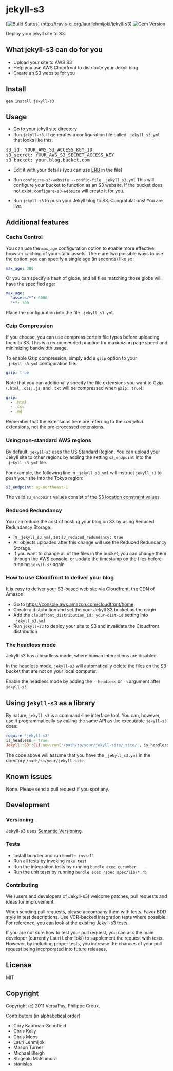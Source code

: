 # jekyll-s3

[![Build Status](https://secure.travis-ci.org/laurilehmijoki/jekyll-s3.png)] (http://travis-ci.org/laurilehmijoki/jekyll-s3)
[![Gem Version](https://fury-badge.herokuapp.com/rb/jekyll-s3.png)](http://badge.fury.io/rb/jekyll-s3)

Deploy your jekyll site to S3.

## What jekyll-s3 can do for you

* Upload your site to AWS S3
* Help you use AWS Cloudfront to distribute your Jekyll blog
* Create an S3 website for you

## Install

    gem install jekyll-s3

## Usage

* Go to your jekyll site directory
* Run `jekyll-s3`. It generates a configuration file called `_jekyll_s3.yml` that looks like this:
<pre>
s3_id: YOUR_AWS_S3_ACCESS_KEY_ID
s3_secret: YOUR_AWS_S3_SECRET_ACCESS_KEY
s3_bucket: your.blog.bucket.com
</pre>
* Edit it with your details (you can use [ERB](http://ruby-doc.org/stdlib-1.9.3/libdoc/erb/rdoc/ERB.html) in the file)
* Run `configure-s3-website --config-file _jekyll_s3.yml` This will configure
  your bucket to function as an S3 website. If the bucket does not exist,
  `configure-s3-website` will create it for you.

* Run `jekyll-s3` to push your Jekyll blog to S3. Congratulations! You are live.

## Additional features

### Cache Control

You can use the `max_age` configuration option to enable more effective browser
caching of your static assets. There are two possible ways to use the option:
you can specify a single age (in seconds) like so:

```yaml
max_age: 300
```

Or you can specify a hash of globs, and all files matching those globs will have
the specified age:

```yaml
max_age:
  "assets/*": 6000
  "*": 300
```

Place the configuration into the file `_jekyll_s3.yml`.

### Gzip Compression

If you choose, you can use compress certain file types before uploading them to
S3. This is a recommended practice for maximizing page speed and minimizing
bandwidth usage.

To enable Gzip compression, simply add a `gzip` option to your `_jekyll_s3.yml`
configuration file:

```yaml
gzip: true
```

Note that you can additionally specify the file extensions you want to Gzip
(`.html`, `.css`, `.js`, and `.txt` will be compressed when `gzip: true`):

```yaml
gzip:
  - .html
  - .css
  - .md
```

Remember that the extensions here are referring to the *compiled* extensions,
not the pre-processed extensions.

### Using non-standard AWS regions

By default, `jekyll-s3` uses the US Standard Region. You can upload your Jekyll
site to other regions by adding the setting `s3_endpoint` into the
`_jekyll_s3.yml` file.

For example, the following line in `_jekyll_s3.yml` will instruct `jekyll_s3` to
push your site into the Tokyo region:

```yaml
s3_endpoint: ap-northeast-1
```

The valid `s3_endpoint` values consist of the [S3 location constraint
values](http://docs.amazonwebservices.com/general/latest/gr/rande.html#s3_region).

### Reduced Redundancy

You can reduce the cost of hosting your blog on S3 by using Reduced Redundancy Storage:

  * In `_jekyll_s3.yml`, set `s3_reduced_redundancy: true`
  * All objects uploaded after this change will use the Reduced Redundancy Storage.
  * If you want to change all of the files in the bucket, you can change them through the AWS console, or update the timestamp on the files before running `jekyll-s3` again

### How to use Cloudfront to deliver your blog

It is easy to deliver your S3-based web site via Cloudfront, the CDN of Amazon.

  * Go to <https://console.aws.amazon.com/cloudfront/home>
  * Create a distribution and set the your Jekyll S3 bucket as the origin
  * Add the `cloudfront_distribution_id: your-dist-id` setting into
    `_jekyll_s3.yml`
  * Run `jekyll-s3` to deploy your site to S3 and invalidate the Cloudfront
    distribution

### The headless mode

Jekyll-s3 has a headless mode, where human interactions are disabled.

In the headless mode, `jekyll-s3` will automatically delete the files on the S3
bucket that are not on your local computer.

Enable the headless mode by adding the `--headless` or `-h` argument after
`jekyll-s3`.

## Using `jekyll-s3` as a library

By nature, `jekyll-s3` is a command-line interface tool. You can, however, use
it programmatically by calling the same API as the executable `jekyll-s3` does:

````ruby
require 'jekyll-s3'
is_headless = true
Jekyll::S3::CLI.new.run('/path/to/your/jekyll-site/_site/', is_headless)
````

The code above will assume that you have the `_jekyll_s3.yml` in the directory
`/path/to/your/jekyll-site`.

## Known issues

None. Please send a pull request if you spot any.

## Development

### Versioning

Jekyll-s3 uses [Semantic Versioning](http://semver.org).

### Tests

  * Install bundler and run `bundle install`
  * Run all tests by invoking `rake test`
  * Run the integration tests by running `bundle exec cucumber`
  * Run the unit tests by running `bundle exec rspec spec/lib/*.rb`

### Contributing

We (users and developers of Jekyll-s3) welcome patches, pull requests and
ideas for improvement.

When sending pull requests, please accompany them with tests. Favor BDD style
in test descriptions. Use VCR-backed integration tests where possible. For
reference, you can look at the existing Jekyll-s3 tests.

If you are not sure how to test your pull request, you can ask the main
developer (currently Lauri Lehmijoki) to supplement the request with tests.
However, by including proper tests, you increase the chances of your pull
request being incorporated into future releases.

## License

MIT

## Copyright

Copyright (c) 2011 VersaPay, Philippe Creux.

Contributors (in alphabetical order)
* Cory Kaufman-Schofield
* Chris Kelly
* Chris Moos
* Lauri Lehmijoki
* Mason Turner
* Michael Bleigh
* Shigeaki Matsumura
* stanislas
